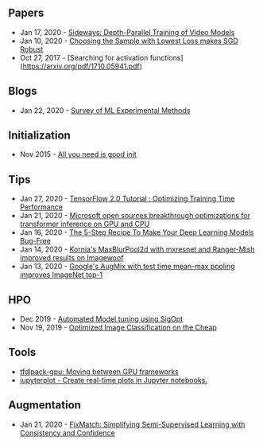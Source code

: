 ## Papers
- Jan 17, 2020 - [Sideways: Depth-Parallel Training of Video Models](https://arxiv.org/abs/2001.06232)
- Jan 10, 2020 - [Choosing the Sample with Lowest Loss makes SGD Robust](https://arxiv.org/abs/2001.03316)
- Oct 27, 2017 - [Searching for activation functions] (https://arxiv.org/pdf/1710.05941.pdf)


## Blogs
- Jan 22, 2020 - [Survey of ML Experimental Methods](http://gael-varoquaux.info/science/survey-of-machine-learning-experimental-methods-at-neurips2019-and-iclr2020.html)

## Initialization
- Nov 2015 - [All you need is good init](https://arxiv.org/abs/1511.06422)

## Tips
- Jan 27, 2020 - [TensorFlow 2.0 Tutorial : Optimizing Training Time Performance](https://www.sicara.ai/blog/tensorflow-tutorial-training-time)
- Jan 21, 2020 - [Microsoft open sources breakthrough optimizations for transformer inference on GPU and CPU](https://cloudblogs.microsoft.com/opensource/2020/01/21/microsoft-onnx-open-source-optimizations-transformer-inference-gpu-cpu/)
- Jan 16, 2020 - [The 5-Step Recipe To Make Your Deep Learning Models Bug-Free](https://medium.com/cracking-the-data-science-interview/the-5-step-recipe-to-make-your-deep-learning-models-bug-free-ec93e8ba8d6e)
- Jan 14, 2020 - [Kornia's MaxBlurPool2d with mxresnet and Ranger-Mish improved results on Imagewoof](https://twitter.com/ducha_aiki/status/1216841143624794114)
- Jan 13, 2020 - [Google's AugMix with test time mean-max pooling improves ImageNet top-1](https://twitter.com/wightmanr/status/1216788357981798400)

## HPO
- Dec 2019 - [Automated Model tuning using SigOpt](https://www.youtube.com/watch?v=L_xq1jXxzZs)
- Nov 19, 2019 - [Optimized Image Classification on the Cheap](https://www.youtube.com/watch?time_continue=5&v=P5rU5LJfV5A&feature=emb_title)


## Tools
- [tfdlpack-gpu: Moving between GPU frameworks](https://twitter.com/zstats/status/1217510085825462272)
- [jupyterplot - Create real-time plots in Jupyter notebooks.](https://lvwerra.github.io/jupyterplot/)

## Augmentation
- Jan 21, 2020 - [FixMatch: Simplifying Semi-Supervised Learning with Consistency and Confidence](https://arxiv.org/abs/2001.07685)
